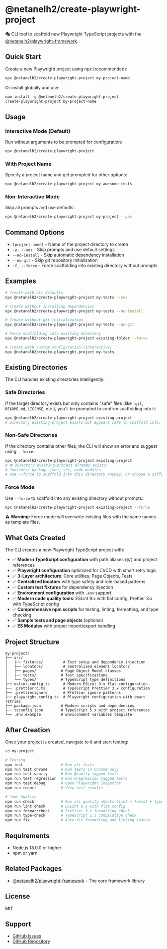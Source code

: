 # @netanelh2/create-playwright-project

🎭 CLI tool to scaffold new Playwright TypeScript projects with the [@netanelh2/playwright-framework](https://www.npmjs.com/package/@netanelh2/playwright-framework).

<!-- Test: Automated release verification -->

## Quick Start

Create a new Playwright project using npx (recommended):

```bash
npx @netanelh2/create-playwright-project my-project-name
```

Or install globally and use:

```bash
npm install -g @netanelh2/create-playwright-project
create-playwright-project my-project-name
```

## Usage

### Interactive Mode (Default)

Run without arguments to be prompted for configuration:

```bash
npx @netanelh2/create-playwright-project
```

### With Project Name

Specify a project name and get prompted for other options:

```bash
npx @netanelh2/create-playwright-project my-awesome-tests
```

### Non-Interactive Mode

Skip all prompts and use defaults:

```bash
npx @netanelh2/create-playwright-project my-project --yes
```

## Command Options

- `[project-name]` - Name of the project directory to create
- `-y, --yes` - Skip prompts and use default settings
- `--no-install` - Skip automatic dependency installation
- `--no-git` - Skip git repository initialization
- `-f, --force` - Force scaffolding into existing directory without prompts

## Examples

```bash
# Create with all defaults
npx @netanelh2/create-playwright-project my-tests --yes

# Create without installing dependencies
npx @netanelh2/create-playwright-project my-tests --no-install

# Create without git initialization
npx @netanelh2/create-playwright-project my-tests --no-git

# Force scaffolding into existing directory
npx @netanelh2/create-playwright-project existing-folder --force

# Create with custom configuration (interactive)
npx @netanelh2/create-playwright-project my-tests
```

## Existing Directories

The CLI handles existing directories intelligently:

### Safe Directories

If the target directory exists but only contains "safe" files (like `.git`, `README.md`, `LICENSE`, etc.), you'll be prompted to confirm scaffolding into it:

```bash
npx @netanelh2/create-playwright-project existing-project
# Directory existing-project exists but appears safe to scaffold into. Continue? (y/N)
```

### Non-Safe Directories

If the directory contains other files, the CLI will show an error and suggest using `--force`:

```bash
npx @netanelh2/create-playwright-project existing-project
# ❌ Directory existing-project already exists!
# Contents: package.json, src, node_modules
# Use --force to scaffold into this directory anyway, or choose a different name.
```

### Force Mode

Use `--force` to scaffold into any existing directory without prompts:

```bash
npx @netanelh2/create-playwright-project existing-project --force
```

**⚠️ Warning:** Force mode will overwrite existing files with the same names as template files.

## What Gets Created

The CLI creates a new Playwright TypeScript project with:

- ✅ **Modern TypeScript configuration** with path aliases (`@/`) and project references
- ✅ **Playwright configuration** optimized for CI/CD with smart retry logic
- ✅ **3-Layer architecture**: Core utilities, Page Objects, Tests
- ✅ **Centralized locators** with type safety and role-based patterns
- ✅ **Custom test fixtures** for dependency injection
- ✅ **Environment configuration** with `.env` support
- ✅ **Modern code quality tools**: ESLint 9.x with flat config, Prettier 3.x with TypeScript config
- ✅ **Comprehensive npm scripts** for testing, linting, formatting, and type checking
- ✅ **Sample tests and page objects** (optional)
- ✅ **ES Modules** with proper import/export handling

## Project Structure

```
my-project/
├── src/
│   ├── fixtures/         # Test setup and dependency injection
│   ├── locators/         # Centralized element locators
│   ├── pages/           # Page Object Model classes
│   ├── tests/           # Test specifications
│   └── types/           # TypeScript type definitions
├── eslint.config.ts      # Modern ESLint 9.x flat configuration
├── .prettierrc.ts        # TypeScript Prettier 3.x configuration
├── .prettierignore       # Prettier ignore patterns
├── playwright.config.ts  # Playwright configuration with smart retries
├── package.json         # Modern scripts and dependencies
├── tsconfig.json        # TypeScript 5.x with project references
└── .env.example         # Environment variables template
```

## After Creation

Once your project is created, navigate to it and start testing:

```bash
cd my-project

# Testing
npm test                 # Run all tests
npm run test:chrome      # Run tests in Chrome only
npm run test:sanity      # Run @sanity tagged tests
npm run test:regression  # Run @regression tagged tests
npm run test:debug       # Open Playwright Inspector
npm run report           # View test results

# Code Quality
npm run check            # Run all quality checks (lint + format + types)
npm run lint:check       # ESLint 9.x with flat config
npm run format:check     # Prettier 3.x formatting check
npm run type-check       # TypeScript 5.x compilation check
npm run fix              # Auto-fix formatting and linting issues
```

## Requirements

- Node.js 18.0.0 or higher
- npm or yarn

## Related Packages

- [@netanelh2/playwright-framework](https://www.npmjs.com/package/@netanelh2/playwright-framework) - The core framework library

## License

MIT

## Support

- [GitHub Issues](https://github.com/NetanelH2/playwright-framework-suite/issues)
- [GitHub Repository](https://github.com/NetanelH2/playwright-framework-suite)
